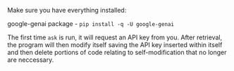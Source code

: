 Make sure you have everything installed:

google-genai package - `pip install -q -U google-genai`

The first time `ask` is run, it will request an API key from you. After retrieval, the program will then modify itself saving the API key inserted within itself and then delete portions of code relating to self-modification that no longer are neccessary.
